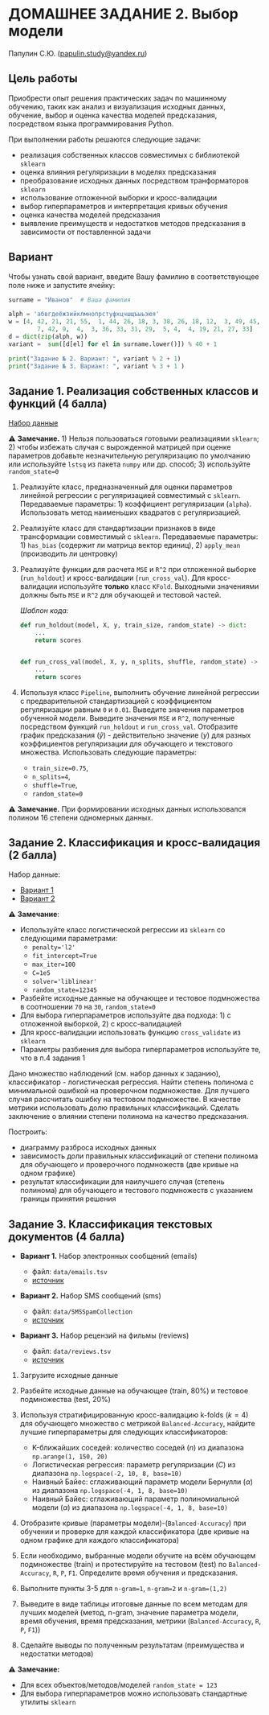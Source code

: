 # ДОМАШНЕЕ ЗАДАНИЕ 2. Выбор модели

Папулин С.Ю. (papulin.study@yandex.ru)

## Цель работы

Приобрести опыт решения практических задач по машинному обучению, таких как анализ и визуализация исходных данных, обучение, выбор и оценка качества моделей предсказания, посредством языка программирования Python.

При выполнении работы решаются следующие задачи:

- реализация собственных классов совместимых с библиотекой `sklearn`
- оценка влияния регуляризации в моделях предсказания
- преобразование исходных данных посредством транформаторов `sklearn`
- использование отложенной выборки и кросс-валидации
- выбор гиперпараметров и интерпретация кривых обучения
- оценка качества моделей предсказания
- выявление преимуществ и недостатков методов предсказания в зависимости от поставленной задачи

## Вариант 

Чтобы узнать свой вариант, введите Вашу фамилию в соответствующее поле ниже и запустите ячейку:

```python
surname = "Иванов"  # Ваша фамилия

alph = 'абвгдеёжзийклмнопрстуфхцчшщъыьэюя'
w = [4, 42, 21, 21, 55,  1, 44, 26, 18, 3, 38, 26, 18, 12,  3, 49, 45,
        7, 42, 9,  4,  3, 36, 33, 31, 29,  5, 4,  4, 19, 21, 27, 33]
d = dict(zip(alph, w))
variant =  sum([d[el] for el in surname.lower()]) % 40 + 1

print("Задание № 2. Вариант: ", variant % 2 + 1)
print("Задание № 3. Вариант: ", variant % 3 + 1 )
```

## Задание 1. Реализация собственных классов и функций (4 балла)

[Набор данные](../data/A2_Model_Selection/regularization.csv)

⚠️ **Замечание.** 1) Нельзя пользоваться готовыми реализациями `sklearn`; 2) чтобы избежать случая с вырожденной матрицей при оценке параметров добавьте незначительную регуляризацию по умолчанию или используйте `lstsq` из пакета `numpy` или др. способ; 3) используйте `random_state=0`

1. Реализуйте класс, предназначенный для оценки параметров линейной регрессии с регуляризацией совместимый с `sklearn`. Передаваемые параметры: 1) коэффициент регуляризации (`alpha`). Использовать метод наименьших квадратов с регуляризацией.

2. Реализуйте класс для стандартизации признаков в виде трансформации совместимый с `sklearn`. Передаваемые параметры: 1) `has_bias` (содержит ли  матрица вектор единиц), 2) `apply_mean` (производить ли центровку)

3. Реализуйте функции для расчета `MSE` и `R^2` при отложенной выборке (`run_holdout`) и кросс-валидации (`run_cross_val`). Для кросс-валидации используйте **только** класс `KFold`. Выходными значениями должны быть `MSE` и `R^2` для обучающей и тестовой частей.

    *Шаблон кода:*

    ```python
    def run_holdout(model, X, y, train_size, random_state) -> dict:
        ...
        return scores


    def run_cross_val(model, X, y, n_splits, shuffle, random_state) -> dict:
        ...
        return scores
    ```

4. Используя класс `Pipeline`, выполнить обучение линейной регрессии с предварительной стандартизацией с коэффициентом регуляризации равным `0` и `0.01`. Выведите значения параметров обученной модели. Выведите значения `MSE` и `R^2`, полученные посредством функций `run_holdout` и `run_cross_val`. Отобразите график предсказания ($\hat{y}$) - действительно значение ($y$) для разных коэффициентов регуляризации для обучающего и текстового множества. Использовать следующие параметры:
    - `train_size=0.75`, 
    - `n_splits=4`, 
    - `shuffle=True`, 
    - `random_state=0`

⚠️ **Замечание.** При формировании исходных данных использовался полином 16 степени одномерных данных. 

## Задание 2. Классификация и кросс-валидация (2 балла)

Набор данные:
- [Вариант 1](../data/A2_Model_Selection/Cl_A5_V1.csv)
- [Вариант 2](../data/A2_Model_Selection/Cl_A5_V2.csv)

⚠️ **Замечание**:
- Используйте класс логистической регрессии из `sklearn` со следующими параметрами:
    - `penalty='l2'`
    - `fit_intercept=True`
    - `max_iter=100`
    - `C=1e5`
    - `solver='liblinear'`
    - `random_state=12345`
- Разбейте исходные данные на обучающее и тестовое подмножества в соотношении `70` на `30`, `random_state=0`
- Для выбора гиперпараметров используйте два подхода: 1) с отложенной выборкой, 2) с кросс-валидацией
- Для кросс-валидации использовать функцию `cross_validate` из `sklearn`
- Параметры разбиения для выбора гиперпараметров используйте те, что в п.4 задания 1

Дано множество наблюдений (см. набор данных к заданию), классификатор - логистическая регрессия. Найти степень полинома с минимальной ошибкой на проверочном подмножестве. Для лучшего случая рассчитать ошибку на тестовом подмножестве. В качестве метрики использовать долю правильных классификаций. Сделать заключение о влиянии степени полинома на качество предсказания.

Построить:
- диаграмму разброса исходных данных
- зависимость доли правильных классификаций от степени полинома для обучающего и проверочного подмножеств (две кривые на одном графике)
- результат классификации для наилучшего случая (степень полинома) для обучающего и тестового подмножеств с указанием границы принятия решения

## Задание 3. Классификация текстовых документов (4 балла)

- **Вариант 1.** Набор электронных сообщений (emails)
    - файл: `data/emails.tsv`
    - [источник](http://csmining.org/index.php/spam-email-datasets.html)

- **Вариант 2.** Набор SMS сообщений (sms)
    - файл: `data/SMSSpamCollection`
    - [источник](https://archive.ics.uci.edu/ml/datasets/SMS+Spam+Collection)

- **Вариант 3.** Набор рецензий на фильмы (reviews)
    - файл: `data/reviews.tsv`
    - [источник](http://www.cs.cornell.edu/people/pabo/movie-review-data/)

1. Загрузите исходные данные
2. Разбейте исходные данные на обучающее (train, 80%) и тестовое подмножества (test, 20%)
3. Используя стратифицированную кросс-валидацию k-folds ($k=4$) для обучающего множество с метрикой `Balanced-Accuracy`, найдите лучшие гиперпараметры для следующих классификаторов:
    - K-ближайших соседей: количество соседей ($n$) из диапазона `np.arange(1, 150, 20)`
    - Логистическая регрессия: параметр регуляризации ($C$) из диапазона `np.logspace(-2, 10, 8, base=10)`
    - Наивный Байес: сглаживающий параметр модели Бернулли ($\alpha$) из диапазона `np.logspace(-4, 1, 8, base=10)`
    - Наивный Байес: сглаживающий параметр полиномиальной модели ($\alpha$) из диапазона `np.logspace(-4, 1, 8, base=10)`

4. Отобразите кривые (параметры модели)-(`Balanced-Accuracy`) при обучении и проверке для каждой классификатора (две кривые на одном графике для каждого классификатора)
5. Если необходимо, выбранные модели обучите на всём обучающем подмножестве (train) и протестируйте на тестовом (test) по `Balanced-Accuracy`, `R`, `P`, `F1`. Определите время обучения и предсказания.
6. Выполните пункты 3-5 для `n-gram=1`, `n-gram=2` и `n-gram=(1,2)`
7. Выведите в виде таблицы итоговые данные по всем методам для лучших моделей (метод, n-gram, значение параметра модели, время обучения, время предсказания, метрики (`Balanced-Accuracy`, `R`, `P`, `F1`))
8. Сделайте выводы по полученным результатам (преимущества и недостатки методов)

⚠️ **Замечание:** 
- Для всех объектов/методов/моделей `random_state = 123`
- Для выбора гиперпараметров можно использовать стандартные утилиты `sklearn`


